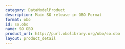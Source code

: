 ```yaml
---
category: DataModelProduct
description: Main SO release in OBO Format
format: obo
id: so.obo
name: SO OBO
product_url: http://purl.obolibrary.org/obo/so.obo
layout: product_detail
---
```

